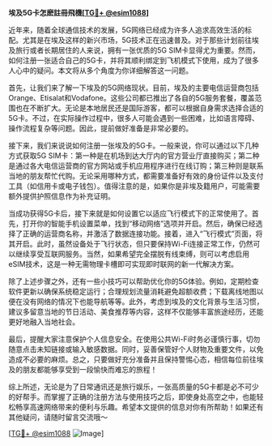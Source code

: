 **埃及5G卡怎麽註冊飛機[[TG💪+ @esim1088](https://t.me/s/esim1088)]**

近年来，随着全球通信技术的发展，5G网络已经成为许多人追求高效生活的标配。尤其是在埃及这样的新兴市场，5G技术正在迅速普及。对于那些计划前往埃及旅行或者长期居住的人来说，拥有一张优质的5G SIM卡显得尤为重要。然而，如何注册一张适合自己的5G卡，并将其顺利绑定到飞机模式下使用，成为了很多人心中的疑问。本文将从多个角度为你详细解答这一问题。

首先，让我们来了解一下埃及的5G网络现状。目前，埃及的主要电信运营商包括Orange、Etisalat和Vodafone。这些公司都已推出了各自的5G服务套餐，覆盖范围也在不断扩大。无论是本地居民还是国际游客，都可以根据自身需求选择合适的5G卡。不过，在实际操作过程中，很多人可能会遇到一些困难，比如语言障碍、操作流程复杂等问题。因此，提前做好准备是非常必要的。

接下来，我们来说说如何注册一张埃及的5G卡。一般来说，你可以通过以下几种方式获取5G SIM卡：第一种是在机场到达大厅内的官方营业厅直接购买；第二种是通过各大电信运营商的官方网站或手机应用程序进行在线订购；第三种则是联系当地的朋友帮忙代购。无论采用哪种方式，都需要准备好有效的身份证件以及支付工具（如信用卡或电子钱包）。值得注意的是，如果你是非埃及籍用户，可能需要额外提供护照信息作为补充证明。

当成功获得5G卡后，接下来就是如何设置它以适应飞行模式下的正常使用了。首先，打开你的智能手机设置菜单，找到“移动网络”选项并开启。然后，确保已经选择了正确的运营商名称，并激活了数据连接功能。接着，进入“飞行模式”页面，将其开启。此时，虽然设备处于飞行状态，但只要保持Wi-Fi连接正常工作，仍然可以继续享受互联网服务。当然，如果希望完全摆脱有线束缚，则可以考虑启用eSIM技术，这是一种无需物理卡槽即可实现即时联网的新一代解决方案。

除了上述步骤之外，还有一些小技巧可以帮助优化你的5G体验。例如，定期检查软件更新以确保系统稳定运行；合理规划流量消耗避免超额收费；下载离线地图以便在没有网络的情况下也能导航等等。此外，考虑到埃及的文化背景与生活习惯，建议多留意当地的节日活动、美食推荐等内容，这样不仅能够丰富旅途经历，还能更好地融入当地社会。

最后，提醒大家注意保护个人信息安全。在使用公共Wi-Fi时务必谨慎行事，切勿随意点击未知链接或输入敏感数据。同时，妥善保管好个人财物及重要文件，以免造成不必要的麻烦。总之，只要做好充分准备并且保持警惕心态，相信每位前往埃及的朋友都能够享受到一段愉快而难忘的旅程！

综上所述，无论是为了日常通讯还是旅行娱乐，一张高质量的5G卡都是必不可少的好帮手。而掌握了正确的注册方法与使用技巧之后，即使身处高空之中，也能轻松畅享高速网络带来的便利与乐趣。希望本文提供的信息对你有所帮助！如果还有其他疑问，请随时留言交流哦～

[[TG💪+ @esim1088](https://t.me/s/esim1088) ![Image](https://i.postimg.cc/4NQfJmqS/Snipaste-2025-05-13-00-14-12.png)]